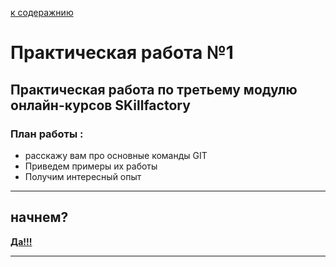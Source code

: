 [к содеражнию](./read.md)
# Практическая работа №1 
## Практическая работа по третьему модулю онлайн-курсов SKillfactory

### План работы :
- расскажу вам про основные команды GIT
- Приведем примеры их работы
- Получим интересный опыт

------
## начнем?

**[Да!!!](git.md)**


-----
